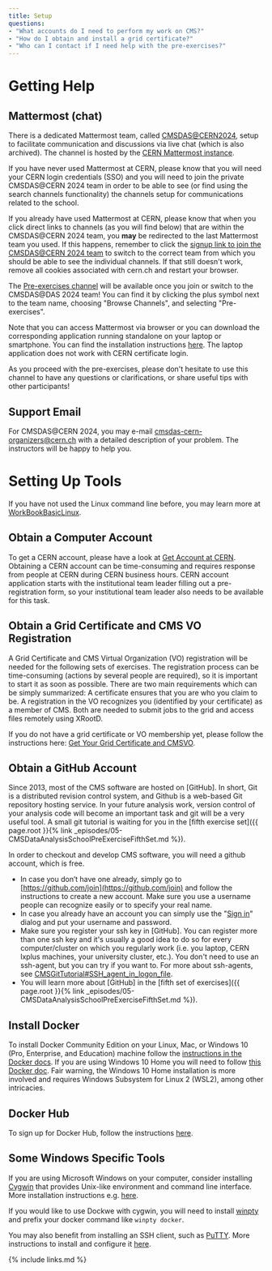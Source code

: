 ```yaml
---
title: Setup
questions:
- "What accounts do I need to perform my work on CMS?"
- "How do I obtain and install a grid certificate?"
- "Who can I contact if I need help with the pre-exercises?"
---
```


# Getting Help

## Mattermost (chat)

There is a dedicated Mattermost team, called [CMSDAS@CERN2024](https://mattermost.web.cern.ch/signup_user_complete/?id=4bfb4547abnwjfq3kn6uk4ms5h&md=link&sbr=su), setup to facilitate communication and discussions via live chat (which is also archived). The channel is hosted by the [CERN Mattermost instance](https://mattermost.web.cern.ch).

If you have never used Mattermost at CERN, please know that you will need your CERN login credentials (SSO) and you will need to join the private CMSDAS@CERN 2024 team in order to be able to see (or find using the search channels functionality) the channels setup for communications related to the school.

If you already have used Mattermost at CERN, please know that when you click direct links to channels (as you will find below) that are within the CMSDAS@CERN 2024 team, you **may** be redirected to the last Mattermost team you used. If this happens, remember to click the [signup link to join the CMSDAS@CERN 2024 team](https://mattermost.web.cern.ch/signup_user_complete/?id=4bfb4547abnwjfq3kn6uk4ms5h&md=link&sbr=su) to switch to the correct team from which you should be able to see the individual channels. If that still doesn't work, remove all cookies associated with cern.ch and restart your browser.

The [Pre-exercises channel](https://mattermost.web.cern.ch/cmsdascern2024/channels/pre-exercises) will be available once you join or switch to the CMSDAS@DAS 2024 team!
You can find it by clicking the plus symbol next to the team name, choosing "Browse Channels", and selecting "Pre-exercises". 

Note that you can access Mattermost via browser or you can download the corresponding application running standalone on your laptop or smartphone. You can find the installation instructions [here](https://docs.mattermost.com/install/desktop-app-install.html). The laptop application does not work with CERN certificate login. 

As you proceed with the pre-exercises, please don't hesitate to use this channel to have any questions or clarifications, or share useful tips with other participants!

## Support Email

For CMSDAS@CERN 2024, you may e-mail [cmsdas-cern-organizers@cern.ch](mailto:cmsdas-cern-organizers@cern.ch) with a detailed description of your problem. The instructors will be happy to help you.

# Setting Up Tools

If you have not used the Linux command line before, you may learn more at [WorkBookBasicLinux](https://twiki.cern.ch/twiki/bin/view/CMSPublic/WorkBookBasicLinux).

## Obtain a Computer Account

To get a CERN account, please have a look at [Get Account at CERN](https://twiki.cern.ch/twiki/bin/view/CMSPublic/WorkBookGetAccount). Obtaining a CERN account can be time-consuming and requires response from people at CERN during CERN business hours. CERN account application starts with the institutional team leader filling out a pre-registration form, so your institutional team leader also needs to be available for this task.

## Obtain a Grid Certificate and CMS VO Registration

A Grid Certificate and CMS Virtual Organization (VO) registration will be needed for the following sets of exercises. The registration process can be time-consuming (actions by several people are required), so it is important to start it as soon as possible. There are two main requirements which can be simply summarized: A certificate ensures that you are who you claim to be. A registration in the VO recognizes you (identified by your certificate) as a member of CMS. Both are needed to submit jobs to the grid and access files remotely using XRootD.

If you do not have a grid certificate or VO membership yet, please follow the instructions here: [Get Your Grid Certificate and CMSVO](https://twiki.cern.ch/twiki/bin/view/CMSPublic/SWGuideLcgAccess#Getting_a_personal_certificate).

## Obtain a GitHub Account

Since 2013, most of the CMS software are hosted on [GitHub].  In short, Git is a distributed revision control system, and Github is a web-based Git repository hosting service. In your future analysis work, version control of your analysis code will become an important task and git will be a very useful tool. A small git tutorial is waiting for you in the [fifth exercise set]({{ page.root }}{% link _episodes/05-CMSDataAnalysisSchoolPreExerciseFifthSet.md %}).

In order to checkout and develop CMS software, you will need a github account, which is free.
  * In case you don’t have one already, simply go to [https://github.com/join](https://github.com/join) and follow the instructions to create a new account. Make sure you use a username people can recognize easily or to specify your real name.
  * In case you already have an account you can simply use the "[Sign in](https://github.com/login)" dialog and put your username and password.
  * Make sure you register your ssh key in [GitHub]. You can register more than one ssh key and it's usually a good idea to do so for every computer/cluster on which you regularly work (i.e. you laptop, CERN lxplus machines, your university cluster, etc.). You don't need to use an ssh-agent, but you can try if you want to. For more about ssh-agents, see [CMSGitTutorial#SSH_agent_in_logon_file](https://twiki.cern.ch/twiki/bin/view/CMSPublic/CMSGitTutorialPublic#SSH_agent_in_logon_file).
  * You will learn more about [GitHub] in the [fifth set of exercises]({{ page.root }}{% link _episodes/05-CMSDataAnalysisSchoolPreExerciseFifthSet.md %}).

## Install Docker

To install Docker Community Edition on your Linux, Mac, or Windows 10 (Pro, Enterprise, and Education) machine follow the [instructions in the Docker docs](https://docs.docker.com/get-docker/). If you are using Windows 10 Home you will need to follow [this Docker doc](https://docs.docker.com/docker-for-windows/install-windows-home/). Fair warning, the Windows 10 Home installation is more involved and requires Windows Subsystem for Linux 2 (WSL2), among other intricacies.

## Docker Hub

To sign up for Docker Hub, follow the instructions [here](https://hub.docker.com/signup).

## Some Windows Specific Tools

If you are using Microsoft Windows on your computer, consider installing [Cygwin](https://www.cygwin.com/) that provides Unix-like environment and command line interface.
More installation instructions e.g. [here](http://uscms.org/uscms_at_work/physics/computing/getstarted/uaf.shtml#windowsXServers).

If you would like to use Dockwe with cygwin, you will need to install [winpty](https://github.com/rprichard/winpty) and prefix your docker command like `winpty docker`.

You may also benefit from installing an SSH client, such as [PuTTY](https://www.putty.org/). More instructions to install and configure it  [here](http://uscms.org/uscms_at_work/physics/computing/getstarted/uaf.shtml#windowsKerberosPuTTY).

{% include links.md %}
